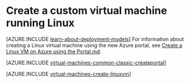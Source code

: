 <properties
	pageTitle="Create a custom Linux virtual machine | Azure"
	description="Learn how to create a custom Linux virtual machine from the Azure Classic Management Portal using the classic deployment model."
	services="virtual-machines-linux"
	documentationCenter=""
	authors="cynthn"
	manager="timlt"
	editor="tysonn"
	tags="azure-service-management"/>

<tags
	ms.service="virtual-machines-linux"
	ms.workload="infrastructure-services"
	ms.tgt_pltfrm="vm-linux"
	ms.devlang="na"
	ms.topic="article"
	ms.date="09/27/2016"
	wacn.date=""
	ms.author="cynthn"/>


# Create a custom virtual machine running Linux

[AZURE.INCLUDE [learn-about-deployment-models](../../includes/learn-about-deployment-models-classic-include.md)] For information about creating a Linux virtual machine using the new Azure portal, see [Create a Linux VM on Azure using the Portal.md](/documentation/articles/virtual-machines-linux-quick-create-portal/).



[AZURE.INCLUDE [virtual-machines-common-classic-createportal](../../includes/virtual-machines-common-classic-createportal.md)]



[AZURE.INCLUDE [virtual-machines-create-linuxvm](../../includes/virtual-machines-create-linuxvm.md)]


